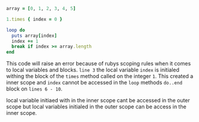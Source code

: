 ```ruby
array = [0, 1, 2, 3, 4, 5]

1.times { index = 0 }

loop do
  puts array[index]
  index += 1
  break if index >= array.length
end
```

This code will raise an error because of rubys scoping rules when it comes to local variables and blocks. `line 3` the local variable `index` is initialed withing the block of the `times` method called on the integer `1`. This created a inner scope and `index` cannot be accessed in the `loop` methods `do..end` block on `lines 6 - 10`. 

local variable initiaed with in the inner scope cant be accessed in the outer scope but local variables initialed in the outer scope can be access in the inner scope.